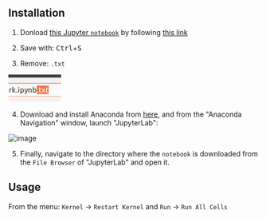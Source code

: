 ## Installation
1. Donload [this Jupyter `notebook`](https://github.com/restrepo/plan_de_trabajo/blob/main/ptd.ipynb) by following [this link](https://raw.githubusercontent.com/restrepo/plan_de_trabajo/main/ptd.ipynb)

2. Save with: <kbd>Ctrl</kbd>+<kbd>S</kbd>

3. Remove:  `.txt` 

  ![image](https://raw.githubusercontent.com/restrepo/plan_de_trabajo/main/img/Av30W.png)
  
4. Download and install Anaconda from [here](https://www.anaconda.com/download/success), and from the "Anaconda Navigation" window, launch "JupyterLab":
   
![image](https://github.com/restrepo/plan_de_trabajo/assets/655883/860c34b0-4052-43a7-82f9-0d577cc3c528)

5. Finally, navigate to the directory where the `notebook` is downloaded from the `File Browser` of "JupyterLab"  and open it.

## Usage
<!--1. Use <kbd>Shift</kbd>+<kbd>Enter</kbd> to execute each cell, sequantially, below -->
From the menu: `Kernel` → `Restart Kernel` and `Run` → `Run All Cells`

